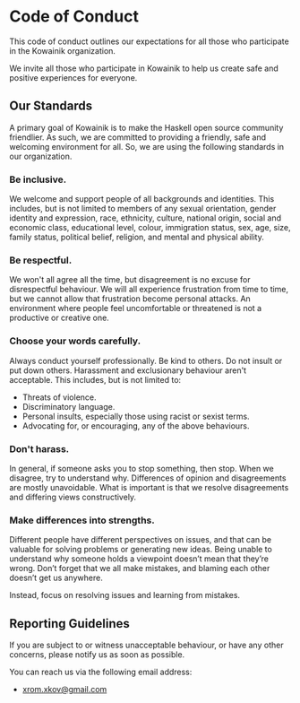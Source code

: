 # Code of Conduct

This code of conduct outlines our expectations for all those who participate 
in the Kowainik organization.

We invite all those who participate in Kowainik to help us create safe 
and positive experiences for everyone.

## Our Standards

A primary goal of Kowainik is to make the Haskell open source community friendlier. 
As such, we are committed to providing a friendly, safe and welcoming environment for all.
So, we are using the following standards in our organization.

### Be inclusive.

We welcome and support people of all backgrounds and identities. This includes,
but is not limited to members of any sexual orientation, gender identity and expression,
race, ethnicity, culture, national origin, social and economic class, educational level,
colour, immigration status, sex, age, size, family status, political belief, religion, 
and mental and physical ability.

### Be respectful.

We won't all agree all the time, but disagreement is no excuse for disrespectful behaviour.
We will all experience frustration from time to time, but we cannot allow that frustration 
become personal attacks. An environment where people feel uncomfortable or threatened 
is not a productive or creative one.

### Choose your words carefully.

Always conduct yourself professionally. Be kind to others. Do not insult or put down others. 
Harassment and exclusionary behaviour aren't acceptable. This includes, but is not limited to:

  * Threats of violence.
  * Discriminatory language.
  * Personal insults, especially those using racist or sexist terms.
  * Advocating for, or encouraging, any of the above behaviours.

### Don't harass.

In general, if someone asks you to stop something, then stop. When we disagree, try to understand why.
Differences of opinion and disagreements are mostly unavoidable. What is important is that we resolve 
disagreements and differing views constructively.

### Make differences into strengths.

Different people have different perspectives on issues, 
and that can be valuable for solving problems or generating new ideas. Being unable to understand why 
someone holds a viewpoint doesn’t mean that they’re wrong. Don’t forget that we all make mistakes,
and blaming each other doesn’t get us anywhere.

Instead, focus on resolving issues and learning from mistakes.

##  Reporting Guidelines

If you are subject to or witness unacceptable behaviour, or have any other concerns,
please notify us as soon as possible. 

You can reach us via the following email address:

 * xrom.xkov@gmail.com

